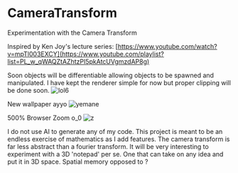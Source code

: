 # CameraTransform
Experimentation with the Camera Transform

Inspired by Ken Joy's lecture series: [https://www.youtube.com/watch?v=mpTl003EXCY](https://www.youtube.com/playlist?list=PL_w_qWAQZtAZhtzPI5pkAtcUVgmzdAP8g)

Soon objects will be differentiable allowing objects to be spawned and manipulated.
I have kept the renderer simple for now but proper clipping will be done soon.
![lol6](https://github.com/samcoble/CameraTransform/assets/32228102/84e7c787-7f3a-4d33-82a1-c9c3b57837a4)

New wallpaper ayyo
![yemane](https://github.com/samcoble/CameraTransform/assets/32228102/9776e7f2-9d8e-444a-8106-3f9477ebd680)

500% Browser Zoom o_0
![z](https://github.com/samcoble/CameraTransform/assets/32228102/f72532c8-51c6-4779-816e-90a506dcb637)



I do not use AI to generate any of my code.
This project is meant to be an endless exercise of mathematics as I add features. The camera transform is far less abstract than a fourier transform.
It will be very interesting to experiment with a 3D 'notepad' per se. One that can take on any idea and put it in 3D space. Spatial memory opposed to ?   

